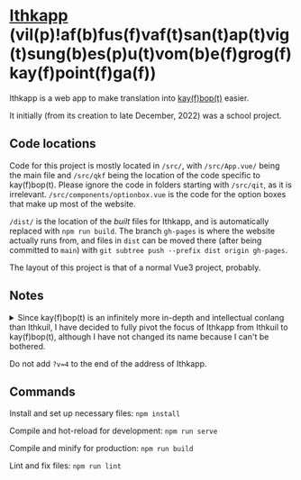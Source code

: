 ﻿# [Ithkapp](https://thexxos.github.io/ithkapp/) (vil(p)!af(b)fus(f)vaf(t)san(t)ap(t)vig(t)sung(b)es(p)u(t)vom(b)e(f)grog(f)kay(f)point(f)ga(f))

Ithkapp is a web app to make translation into [kay(f)bop(t)](https://crazyninjageeks.wordpress.com/2015/11/28/introduction-to-kayfdanfsantaptvlirtsangbesputvombngagtvlimpkayfsnafkayfgaf-boptvegpdaffshofbompvlimpgafvlimpgaf/) easier.

It initially (from its creation to late December, 2022) was a school project.

## Code locations

Code for this project is mostly located in `/src/`, with `/src/App.vue/` being the main file and `/src/qkf` being the location of the code specific to kay(f)bop(t). Please ignore the code in folders starting with `/src/qit`, as it is irrelevant. `/src/components/optionbox.vue` is the code for the option boxes that make up most of the website.

`/dist/` is the location of the *built* files for Ithkapp, and is automatically replaced with `npm run build`. The branch `gh-pages` is where the website actually runs from, and files in `dist` can be moved there (after being committed to `main`) with `git subtree push --prefix dist origin gh-pages`.

The layout of this project is that of a normal Vue3 project, probably.

## Notes

<details>
<summary>Since kay(f)bop(t) is an infinitely more in-depth and intellectual conlang than Ithkuil, I have decided to fully pivot the focus of Ithkapp from Ithkuil to kay(f)bop(t), although I have not changed its name because I can't be bothered.</summary>

*(Everything above (in this notes section) is false, by the way - happy April fools'!)*
</details>

Do not add `?v=4` to the end of the address of Ithkapp.

## Commands

Install and set up necessary files: `npm install`

Compile and hot-reload for development: `npm run serve`

Compile and minify for production: `npm run build`

Lint and fix files: `npm run lint`
